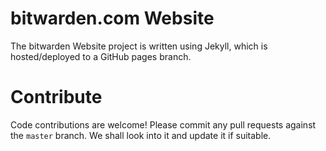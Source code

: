 # bitwarden.com Website

The bitwarden Website project is written using Jekyll, which is hosted/deployed to a GitHub pages branch.

# Contribute

Code contributions are welcome! Please commit any pull requests against the `master` branch. We shall look into it and update it if suitable.
